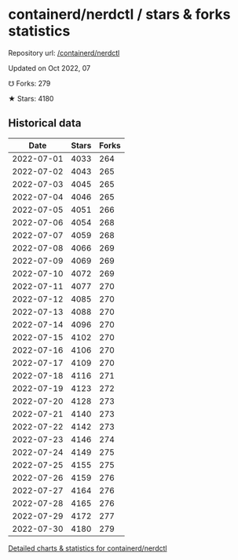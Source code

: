# containerd/nerdctl / stars & forks statistics

Repository url: [/containerd/nerdctl](https://github.com/containerd/nerdctl)

Updated on Oct 2022, 07

☋ Forks: 279

★ Stars: 4180

## Historical data
| Date | Stars | Forks |
|------|-------|-------|
| 2022-07-01 | 4033 | 264 | 
| 2022-07-02 | 4043 | 265 | 
| 2022-07-03 | 4045 | 265 | 
| 2022-07-04 | 4046 | 265 | 
| 2022-07-05 | 4051 | 266 | 
| 2022-07-06 | 4054 | 268 | 
| 2022-07-07 | 4059 | 268 | 
| 2022-07-08 | 4066 | 269 | 
| 2022-07-09 | 4069 | 269 | 
| 2022-07-10 | 4072 | 269 | 
| 2022-07-11 | 4077 | 270 | 
| 2022-07-12 | 4085 | 270 | 
| 2022-07-13 | 4088 | 270 | 
| 2022-07-14 | 4096 | 270 | 
| 2022-07-15 | 4102 | 270 | 
| 2022-07-16 | 4106 | 270 | 
| 2022-07-17 | 4109 | 270 | 
| 2022-07-18 | 4116 | 271 | 
| 2022-07-19 | 4123 | 272 | 
| 2022-07-20 | 4128 | 273 | 
| 2022-07-21 | 4140 | 273 | 
| 2022-07-22 | 4142 | 273 | 
| 2022-07-23 | 4146 | 274 | 
| 2022-07-24 | 4149 | 275 | 
| 2022-07-25 | 4155 | 275 | 
| 2022-07-26 | 4159 | 276 | 
| 2022-07-27 | 4164 | 276 | 
| 2022-07-28 | 4165 | 276 | 
| 2022-07-29 | 4172 | 277 | 
| 2022-07-30 | 4180 | 279 | 


[Detailed charts & statistics for containerd/nerdctl](https://reviewgithub.com/rep/containerd/nerdctl)
